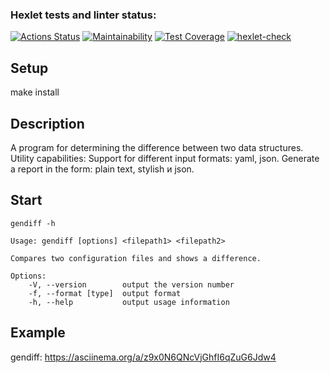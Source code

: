 ### Hexlet tests and linter status:
[![Actions Status](https://github.com/Oxana-Sorokina/frontend-project-46/actions/workflows/hexlet-check.yml/badge.svg)](https://github.com/Oxana-Sorokina/frontend-project-46/actions)
[![Maintainability](https://api.codeclimate.com/v1/badges/80458634db7d39858805/maintainability)](https://codeclimate.com/github/Oxana-Sorokina/frontend-project-46/maintainability)
[![Test Coverage](https://api.codeclimate.com/v1/badges/80458634db7d39858805/test_coverage)](https://codeclimate.com/github/Oxana-Sorokina/frontend-project-46/test_coverage)
[![hexlet-check](https://github.com/Oxana-Sorokina/frontend-project-46/actions/workflows/hexlet-check.yml/badge.svg)](https://github.com/Oxana-Sorokina/frontend-project-46/actions/workflows/hexlet-check.yml)


## **Setup** 
make install

## **Description**
A program for determining the difference between two data structures.
Utility capabilities:
Support for different input formats: yaml, json.
Generate a report in the form: plain text, stylish и json.

## **Start** 
```
gendiff -h

Usage: gendiff [options] <filepath1> <filepath2>

Compares two configuration files and shows a difference.

Options:
    -V, --version        output the version number
    -f, --format [type]  output format
    -h, --help           output usage information
```

## **Example**
gendiff: https://asciinema.org/a/z9x0N6QNcVjGhfI6qZuG6Jdw4